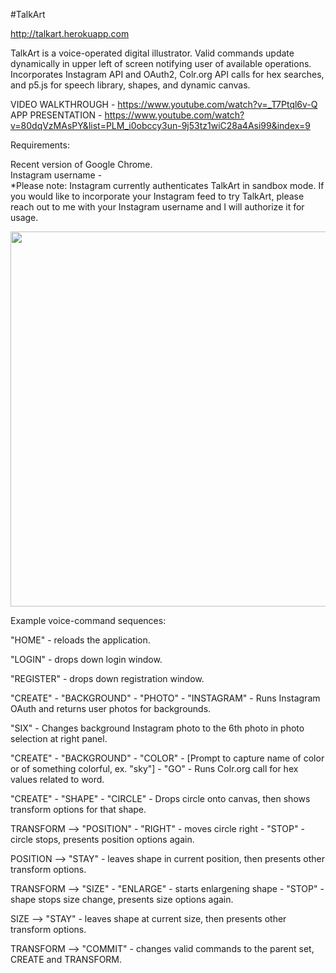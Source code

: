 #TalkArt

http://talkart.herokuapp.com  
  
TalkArt is a voice-operated digital illustrator. Valid commands update dynamically in upper left of screen notifying user of available operations. Incorporates Instagram API and OAuth2, Colr.org API calls for hex searches, and p5.js for speech library, shapes, and dynamic canvas.
  
  VIDEO WALKTHROUGH - https://www.youtube.com/watch?v=_T7Ptql6v-Q  
  APP PRESENTATION - https://www.youtube.com/watch?v=80dqVzMAsPY&list=PLM_i0obccy3un-9j53tz1wiC28a4Asi99&index=9
  
Requirements:  

Recent version of Google Chrome.  
Instagram username -   
*Please note: Instagram currently authenticates TalkArt in sandbox mode. If you would like to incorporate your Instagram feed to try TalkArt, please reach out to me with your Instagram username and I will authorize it for usage.  


<img src="https://cloud.githubusercontent.com/assets/14845097/16727089/33fb74fa-4714-11e6-9660-c4be84f05d06.png" width="600px"/>

Example voice-command sequences:  
  
"HOME" - reloads the application.
  
"LOGIN" - drops down login window.  
  
"REGISTER" - drops down registration window.  
  
"CREATE" - "BACKGROUND" - "PHOTO" - "INSTAGRAM" - Runs Instagram OAuth and returns user photos for backgrounds. 

"SIX" - Changes background Instagram photo to the 6th photo in photo selection at right panel.
  
"CREATE" - "BACKGROUND" - "COLOR" - [Prompt to capture name of color or of something colorful, ex. "sky"] - "GO" - Runs Colr.org call for hex values related to word.  
  
"CREATE" - "SHAPE" - "CIRCLE" - Drops circle onto canvas, then shows transform options for that shape.  
  
TRANSFORM --> "POSITION" - "RIGHT" - moves circle right - "STOP" - circle stops, presents position options again. 
  
POSITION --> "STAY" - leaves shape in current position, then presents other transform options.  
  
TRANSFORM --> "SIZE" - "ENLARGE" - starts enlargening shape - "STOP" - shape stops size change, presents size options again.
  
SIZE --> "STAY" - leaves shape at current size, then presents other transform options. 
  
TRANSFORM --> "COMMIT" - changes valid commands to the parent set, CREATE and TRANSFORM.
  
